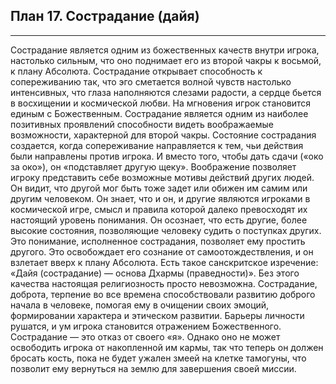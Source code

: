 ## План 17. Сострадание (дайя)


---
Сострадание является одним из божественных качеств внутри игрока, настолько сильным, что оно поднимает его из второй чакры к восьмой, к плану Абсолюта. Сострадание открывает способность к сопереживанию так, что эго сметается волной чувств настолько интенсивных, что глаза наполняются слезами радости, а сердце бьется в восхищении и космической любви. На мгновения игрок становится единым с Божественным. Сострадание является одним из наиболее позитивных проявлений способности видеть воображаемые возможности, характерной для второй чакры. Состояние сострадания создается, когда сопереживание направляется к тем, чьи действия были направлены против игрока. И вместо того, чтобы дать сдачи («око за око»), он «подставляет другую щеку». Воображение позволяет игроку представить себе возможные мотивы действий других людей. Он видит, что другой мог быть тоже задет или обижен им самим или другим человеком. Он знает, что и он, и другие являются игроками в космической игре, смысл и правила которой далеко превосходят их настоящий уровень понимания. Он осознает, что есть другие, более высокие состояния, позволяющие человеку судить о поступках других. Это понимание, исполненное сострадания, позволяет ему простить другого. Это освобождает его сознание от самоотождествления, и он взлетает вверх к плану Абсолюта. Есть такое санскритское изречение: «Дайя (сострадание) — основа Дхармы (праведности)». Без этого качества настоящая религиозность просто невозможна. Сострадание, доброта, терпение во все времена способствовали развитию доброго начала в человеке, помогая ему в очищении своих эмоций, формировании характера и этическом развитии. Барьеры личности рушатся, и ум игрока становится отражением Божественного. Сострадание — это отказ от своего «я». Однако оно не может освободить игрока от накопленной им кармы, так что теперь он должен бросать кость, пока не будет ужален змеей на клетке тамогуны, что позволит ему вернуться на землю для завершения своей миссии.
